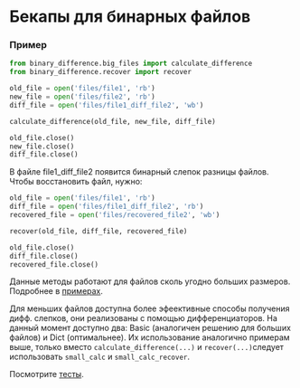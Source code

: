 # Бекапы для бинарных файлов

### Пример

```python
from binary_difference.big_files import calculate_difference
from binary_difference.recover import recover

old_file = open('files/file1', 'rb')
new_file = open('files/file2', 'rb')
diff_file = open('files/file1_diff_file2', 'wb')

calculate_difference(old_file, new_file, diff_file)

old_file.close()
new_file.close()
diff_file.close()
```
В файле file1_diff_file2 появится бинарный слепок разницы файлов.
Чтобы восстановить файл, нужно:
```python
old_file = open('files/file1', 'rb')
diff_file = open('files/file1_diff_file2', 'rb')
recovered_file = open('files/recovered_file2', 'wb')

recover(old_file, diff_file, recovered_file)

old_file.close()
diff_file.close()
recovered_file.close()
```

Данные методы работают для файлов сколь угодно больших размеров.
Подробнее в [примерах](/examples/basics.py).

Для меньших файлов доступна более эфеективные способы получения дифф. слепков, они реализованы с помощью дифференциаторов.
На данный момент доступно два: Basic (аналогичен решению для больших файлов) и Dict (оптимальнее).
Их использование аналогично примерам выше, только вместо `calculate_difference(...)` и `recover(...)`следует использовать
`small_calc` и `small_calc_recover`.

Посмотрите [тесты](/tests/).